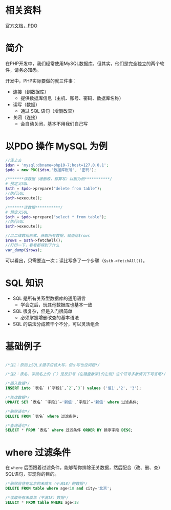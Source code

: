 # 相关资料

[官方文档，PDO](https://www.php.net/manual/zh/book.pdo.php)

# 简介

在PHP开发中，我们经常使用MySQL数据库。但其实，他们是完全独立的两个软件，请务必知悉。

开发中，PHP实际要做的就三件事：

- 连接（到数据库）
  - 提供数据库信息（主机、账号、密码、数据库名称）
- 读写（数据）
  - 通过 SQL 语句（增删改查）
- 关闭（连接）
  - 会自动关闭，基本不用我们自己写

# 以PDO 操作 MySQL 为例

```PHP
//连上去
$dsn = 'mysql:dbname=php10-7;host=127.0.0.1';
$pdo = new PDO($dsn,'数据库账号', '密码');

/*******读数据（增删改，都算写）以删为例***********/
# 预定义SQL
$sth = $pdo->prepare("delete from table");
//执行SQL
$sth->execute();

/*******读数据***********/
# 预定义SQL
$sth = $pdo->prepare("select * from table");
//执行SQL
$sth->execute();

//以二维数组形式，获取所有数据，赋值给$rows
$rows = $sth->fetchAll();
//打印一下，看看都得到了什么
var_dump($rows);
```

可以看出，只需要连一次；读比写多了一个步骤（`$sth->fetchAll()`）。

# SQL 知识

- SQL 是所有关系型数据库的通用语言
  - 学会之后，玩其他数据库也基本一致
- SQL 很复杂，但是入门很简单
  - 必须掌握增删改查的基本语法
- SQL 的语法分成若干个不分，可以灵活组合


# 基础例子


```SQL

/*注1：原则上SQL关键字应该大写，但小写也没问题*/

/*注2：表名、字段名上的（`）是反引号（在键盘数字1的左侧）这个符号多数情况下可省略*/

/*插入数据*/
INSERT into `表名` (`字段1`,`2`,`3`) values ('值1','2', '3');

/*修改数据*/
UPDATE SET `表名` `字段1`='新值',`字段2`='新值' where 过滤条件;

/*删除语句*/
DELETE FROM `表名` where 过滤条件;

/*查询语句*/
SELECT * FROM `表名` where 过滤条件 ORDER BY 排序字段 DESC;
```

# where 过滤条件

在 `where` 后面跟着过滤条件，能够帮你排除无关数据，然后配合（改、删、查）SQL语句，实现你的目的。


```SQL
/*删除居住在北京的未成年（不满18）的数据*/
DELETE FROM table where age<18 and city='北京';

/*读取所有未成年（不满18）数据*/
SELECT * FROM table WHERE age<18
```